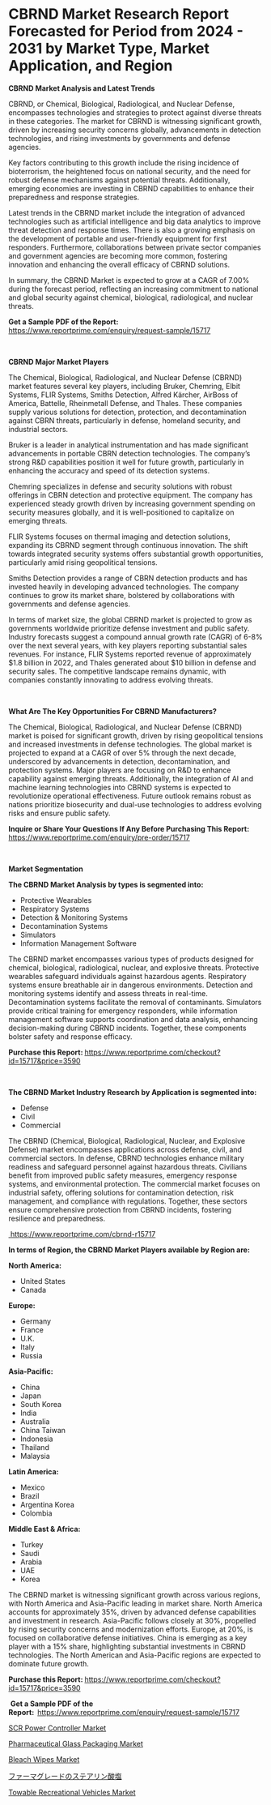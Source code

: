 <p><h1>CBRND Market Research Report Forecasted for Period from 2024 -  2031 by Market Type, Market Application, and Region</h1></p><p><strong>CBRND Market Analysis and Latest Trends</strong></p>
<p><p>CBRND, or Chemical, Biological, Radiological, and Nuclear Defense, encompasses technologies and strategies to protect against diverse threats in these categories. The market for CBRND is witnessing significant growth, driven by increasing security concerns globally, advancements in detection technologies, and rising investments by governments and defense agencies. </p><p>Key factors contributing to this growth include the rising incidence of bioterrorism, the heightened focus on national security, and the need for robust defense mechanisms against potential threats. Additionally, emerging economies are investing in CBRND capabilities to enhance their preparedness and response strategies.</p><p>Latest trends in the CBRND market include the integration of advanced technologies such as artificial intelligence and big data analytics to improve threat detection and response times. There is also a growing emphasis on the development of portable and user-friendly equipment for first responders. Furthermore, collaborations between private sector companies and government agencies are becoming more common, fostering innovation and enhancing the overall efficacy of CBRND solutions.</p><p>In summary, the CBRND Market is expected to grow at a CAGR of 7.00% during the forecast period, reflecting an increasing commitment to national and global security against chemical, biological, radiological, and nuclear threats.</p></p>
<p><strong>Get a Sample PDF of the Report:&nbsp;</strong> <a href="https://www.reportprime.com/enquiry/request-sample/15717">https://www.reportprime.com/enquiry/request-sample/15717</a></p>
<p>&nbsp;</p>
<p><strong>CBRND Major Market Players</strong></p>
<p><p>The Chemical, Biological, Radiological, and Nuclear Defense (CBRND) market features several key players, including Bruker, Chemring, Elbit Systems, FLIR Systems, Smiths Detection, Alfred Kärcher, AirBoss of America, Battelle, Rheinmetall Defense, and Thales. These companies supply various solutions for detection, protection, and decontamination against CBRN threats, particularly in defense, homeland security, and industrial sectors.</p><p>Bruker is a leader in analytical instrumentation and has made significant advancements in portable CBRN detection technologies. The company’s strong R&D capabilities position it well for future growth, particularly in enhancing the accuracy and speed of its detection systems.</p><p>Chemring specializes in defense and security solutions with robust offerings in CBRN detection and protective equipment. The company has experienced steady growth driven by increasing government spending on security measures globally, and it is well-positioned to capitalize on emerging threats.</p><p>FLIR Systems focuses on thermal imaging and detection solutions, expanding its CBRND segment through continuous innovation. The shift towards integrated security systems offers substantial growth opportunities, particularly amid rising geopolitical tensions.</p><p>Smiths Detection provides a range of CBRN detection products and has invested heavily in developing advanced technologies. The company continues to grow its market share, bolstered by collaborations with governments and defense agencies.</p><p>In terms of market size, the global CBRND market is projected to grow as governments worldwide prioritize defense investment and public safety. Industry forecasts suggest a compound annual growth rate (CAGR) of 6-8% over the next several years, with key players reporting substantial sales revenues. For instance, FLIR Systems reported revenue of approximately $1.8 billion in 2022, and Thales generated about $10 billion in defense and security sales. The competitive landscape remains dynamic, with companies constantly innovating to address evolving threats.</p></p>
<p>&nbsp;</p>
<p><strong>What Are The Key Opportunities For CBRND Manufacturers?</strong></p>
<p><p>The Chemical, Biological, Radiological, and Nuclear Defense (CBRND) market is poised for significant growth, driven by rising geopolitical tensions and increased investments in defense technologies. The global market is projected to expand at a CAGR of over 5% through the next decade, underscored by advancements in detection, decontamination, and protection systems. Major players are focusing on R&D to enhance capability against emerging threats. Additionally, the integration of AI and machine learning technologies into CBRND systems is expected to revolutionize operational effectiveness. Future outlook remains robust as nations prioritize biosecurity and dual-use technologies to address evolving risks and ensure public safety.</p></p>
<p><strong>Inquire or Share Your Questions If Any Before Purchasing This Report:</strong> <a href="https://www.reportprime.com/enquiry/pre-order/15717">https://www.reportprime.com/enquiry/pre-order/15717</a></p>
<p>&nbsp;</p>
<p><strong>Market Segmentation</strong></p>
<p><strong>The CBRND Market Analysis by types is segmented into:</strong></p>
<p><ul><li>Protective Wearables</li><li>Respiratory Systems</li><li>Detection & Monitoring Systems</li><li>Decontamination Systems</li><li>Simulators</li><li>Information Management Software</li></ul></p>
<p><p>The CBRND market encompasses various types of products designed for chemical, biological, radiological, nuclear, and explosive threats. Protective wearables safeguard individuals against hazardous agents. Respiratory systems ensure breathable air in dangerous environments. Detection and monitoring systems identify and assess threats in real-time. Decontamination systems facilitate the removal of contaminants. Simulators provide critical training for emergency responders, while information management software supports coordination and data analysis, enhancing decision-making during CBRND incidents. Together, these components bolster safety and response efficacy.</p></p>
<p><strong>Purchase this Report:&nbsp;</strong><a href="https://www.reportprime.com/checkout?id=15717&price=3590">https://www.reportprime.com/checkout?id=15717&price=3590</a></p>
<p>&nbsp;</p>
<p><strong>The CBRND Market Industry Research by Application is segmented into:</strong></p>
<p><ul><li>Defense</li><li>Civil</li><li>Commercial</li></ul></p>
<p><p>The CBRND (Chemical, Biological, Radiological, Nuclear, and Explosive Defense) market encompasses applications across defense, civil, and commercial sectors. In defense, CBRND technologies enhance military readiness and safeguard personnel against hazardous threats. Civilians benefit from improved public safety measures, emergency response systems, and environmental protection. The commercial market focuses on industrial safety, offering solutions for contamination detection, risk management, and compliance with regulations. Together, these sectors ensure comprehensive protection from CBRND incidents, fostering resilience and preparedness.</p></p>
<p><a href="https://www.reportprime.com/cbrnd-r15717">&nbsp;https://www.reportprime.com/cbrnd-r15717</a></p>
<p><strong>In terms of Region, the CBRND Market Players available by Region are:</strong></p>
<p>
    <p> <strong> North America: </strong>
        <ul>
            <li>United States</li>
            <li>Canada</li>
        </ul>
        </p> 
    <p> <strong> Europe: </strong>
        <ul>
            <li>Germany</li>
            <li>France</li>
            <li>U.K.</li>
            <li>Italy</li>
            <li>Russia</li>
        </ul>
        </p> 
    <p> <strong> Asia-Pacific: </strong>
        <ul>
            <li>China</li>
            <li>Japan</li>
            <li>South Korea</li>
            <li>India</li>
            <li>Australia</li>
            <li>China Taiwan</li>
            <li>Indonesia</li>
            <li>Thailand</li>
            <li>Malaysia</li>
        </ul>
        </p> 
    <p> <strong> Latin America: </strong>
        <ul>
            <li>Mexico</li>
            <li>Brazil</li>
            <li>Argentina Korea</li>
            <li>Colombia</li>
        </ul>
        </p> 
    <p> <strong> Middle East & Africa: </strong>
        <ul>
            <li>Turkey</li>
            <li>Saudi</li>
            <li>Arabia</li>
            <li>UAE</li>
            <li>Korea</li>
        </ul>
    </p>
    </p>
<p><p>The CBRND market is witnessing significant growth across various regions, with North America and Asia-Pacific leading in market share. North America accounts for approximately 35%, driven by advanced defense capabilities and investment in research. Asia-Pacific follows closely at 30%, propelled by rising security concerns and modernization efforts. Europe, at 20%, is focused on collaborative defense initiatives. China is emerging as a key player with a 15% share, highlighting substantial investments in CBRND technologies. The North American and Asia-Pacific regions are expected to dominate future growth.</p></p>
<p><strong>Purchase this Report: </strong><a href="https://www.reportprime.com/checkout?id=15717&price=3590">https://www.reportprime.com/checkout?id=15717&price=3590</a></p>
<p>&nbsp;<strong>Get a Sample PDF of the Report:&nbsp;&nbsp;</strong><a href="https://www.reportprime.com/enquiry/request-sample/15717">https://www.reportprime.com/enquiry/request-sample/15717</a></p>
<p><strong></strong></p>
<p><p><a href="https://www.linkedin.com/pulse/scr-power-controller-market-insights-product-type-application-riyaf?trackingId=PIlliIzNQ7CUN0ll1Epddg%3D%3D">SCR Power Controller Market</a></p><p><a href="https://www.linkedin.com/pulse/global-pharmaceutical-glass-packaging-market-status-2024-wukoe?trackingId=qPtVw%2BQ3Qv%2Bra%2BZZ7gACWg%3D%3D">Pharmaceutical Glass Packaging Market</a></p><p><a href="https://medium.com/@stephaniewynterk14/the-bleach-wipes-market-prioritizes-cost-control-and-efficiency-enhancement-815d849cc141">Bleach Wipes Market</a></p><p><a href="https://medium.com/@ridleydamion/pharma-grade-stearates-market-%E3%81%AE%E3%82%B0%E3%83%AD%E3%83%BC%E3%83%90%E3%83%AB%E5%B8%82%E5%A0%B4%E6%A6%82%E8%A6%81%E3%81%AF-%E4%B8%96%E7%95%8C%E3%81%8A%E3%82%88%E3%81%B3%E4%B8%BB%E8%A6%81%E5%B8%82%E5%A0%B4%E3%81%AB%E3%81%8A%E3%81%91%E3%82%8B%E6%A5%AD%E7%95%8C%E3%81%AB%E5%BD%B1%E9%9F%BF%E3%82%92%E4%B8%8E%E3%81%88%E3%82%8B%E4%B8%BB%E8%A6%81%E3%81%AA%E3%83%88%E3%83%AC%E3%83%B3%E3%83%89%E3%81%AB%E3%81%A4%E3%81%84%E3%81%A6-%E7%8B%AC%E8%87%AA%E3%81%AE%E8%A6%96%E7%82%B9%E3%82%92%E6%8F%90%E4%BE%9B%E3%81%97%E3%81%BE%E3%81%99-5a6b601e64f1">ファーマグレードのステアリン酸塩</a></p><p><a href="https://issuu.com/reportprime-2/docs/towable-recreational-vehicles-marke_e7053e79124c14">Towable Recreational Vehicles Market</a></p></p>